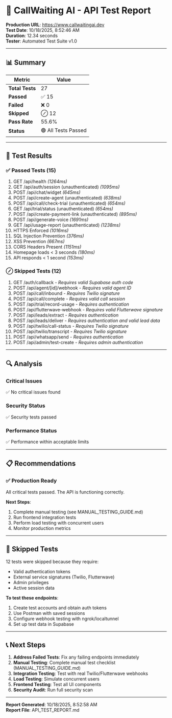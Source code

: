 # 🧪 CallWaiting AI - API Test Report

**Production URL**: https://www.callwaitingai.dev  
**Test Date**: 10/18/2025, 8:52:46 AM  
**Duration**: 12.34 seconds  
**Tester**: Automated Test Suite v1.0

---

## 📊 Summary

| Metric | Value |
|--------|-------|
| **Total Tests** | 27 |
| **Passed** | ✅ 15 |
| **Failed** | ❌ 0 |
| **Skipped** | ⊘ 12 |
| **Pass Rate** | 55.6% |
| **Status** | 🟢 All Tests Passed |

---

## 📝 Test Results

### ✅ Passed Tests (15)

1. GET /api/health _(1264ms)_
2. GET /api/auth/session (unauthenticated) _(1095ms)_
3. POST /api/chat/widget _(645ms)_
4. POST /api/create-agent (unauthenticated) _(638ms)_
5. POST /api/call/check-trial (unauthenticated) _(654ms)_
6. GET /api/trial/status (unauthenticated) _(654ms)_
7. POST /api/create-payment-link (unauthenticated) _(895ms)_
8. POST /api/generate-voice _(1691ms)_
9. GET /api/usage-report (unauthenticated) _(1238ms)_
10. HTTPS Enforced _(1016ms)_
11. SQL Injection Prevention _(376ms)_
12. XSS Prevention _(667ms)_
13. CORS Headers Present _(1151ms)_
14. Homepage loads < 3 seconds _(180ms)_
15. API responds < 1 second _(153ms)_

### ⊘ Skipped Tests (12)

1. GET /auth/callback - _Requires valid Supabase auth code_
2. POST /api/agent/[id]/webhook - _Requires valid agent ID_
3. POST /api/call/inbound - _Requires Twilio signature_
4. POST /api/call/complete - _Requires valid call session_
5. POST /api/trial/record-usage - _Requires authentication_
6. POST /api/flutterwave-webhook - _Requires valid Flutterwave signature_
7. POST /api/leads/extract - _Requires authentication_
8. POST /api/leads/deliver - _Requires authentication and valid lead data_
9. POST /api/twilio/call-status - _Requires Twilio signature_
10. POST /api/twilio/transcript - _Requires Twilio signature_
11. POST /api/whatsapp/send - _Requires authentication_
12. POST /api/admin/test-create - _Requires admin authentication_

---

## 🔍 Analysis

### Critical Issues
✅ No critical issues found

### Security Status
✅ Security tests passed

### Performance Status
✅ Performance within acceptable limits

---

## 📋 Recommendations

### ✅ Production Ready

All critical tests passed. The API is functioning correctly.

**Next Steps**:
1. Complete manual testing (see MANUAL_TESTING_GUIDE.md)
2. Run frontend integration tests
3. Perform load testing with concurrent users
4. Monitor production metrics


---

## 🔄 Skipped Tests

12 tests were skipped because they require:
- Valid authentication tokens
- External service signatures (Twilio, Flutterwave)
- Admin privileges
- Active session data

**To test these endpoints**:
1. Create test accounts and obtain auth tokens
2. Use Postman with saved sessions
3. Configure webhook testing with ngrok/localtunnel
4. Set up test data in Supabase

---

## 📞 Next Steps

1. **Address Failed Tests**: Fix any failing endpoints immediately
2. **Manual Testing**: Complete manual test checklist (MANUAL_TESTING_GUIDE.md)
3. **Integration Testing**: Test with real Twilio/Flutterwave webhooks
4. **Load Testing**: Simulate concurrent users
5. **Frontend Testing**: Test all UI components
6. **Security Audit**: Run full security scan

---

**Report Generated**: 10/18/2025, 8:52:58 AM  
**Report File**: API_TEST_REPORT.md
